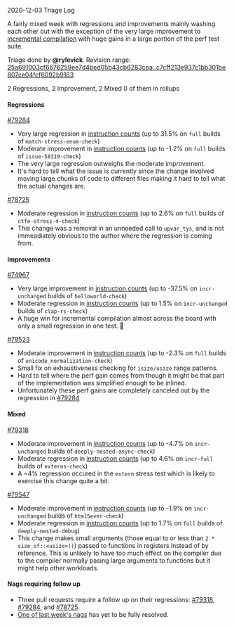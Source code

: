2020-12-03 Triage Log

A fairly mixed week with regressions and improvements mainly washing each other out with the exception of the very large improvement to [incremental compilation](https://github.com/rust-lang/rust/issues/74967) with huge gains in a large portion of the perf test suite.

Triage done by **@rylevick**.
Revision range: [25a691003cf6676259ee7d4bed05b43cb6283cea..c7cff213e937c1bb301be807ce04fcf6092b9163](https://perf.rust-lang.org/?start=25a691003cf6676259ee7d4bed05b43cb6283cea&end=c7cff213e937c1bb301be807ce04fcf6092b9163&absolute=false&stat=instructions%3Au)

2 Regressions, 2 Improvement, 2 Mixed
0 of them in rollups

#### Regressions

[#79284](https://github.com/rust-lang/rust/issues/79284)
- Very large regression in [instruction counts](https://perf.rust-lang.org/compare.html?start=6a889570e46c03d7b156ec08f3f4cb4d145924a3&end=fd6b5376b723e22e3d98542e2e693d2717700900&stat=instructions:u) (up to 31.5% on `full` builds of `match-stress-enum-check`)
- Moderate improvement in [instruction counts](https://perf.rust-lang.org/compare.html?start=6a889570e46c03d7b156ec08f3f4cb4d145924a3&end=fd6b5376b723e22e3d98542e2e693d2717700900&stat=instructions:u) (up to -1.2% on `full` builds of `issue-58319-check`)
- The very large regression outweighs the moderate improvement.
- It's hard to tell what the issue is currently since the change involved moving large chunks of code to different files making it hard to tell what the actual changes are.

[#78725](https://github.com/rust-lang/rust/issues/78725)
- Moderate regression in [instruction counts](https://perf.rust-lang.org/compare.html?start=29c4358c189fbb3bd3fd7ac3d7a95fac7b97814c&end=c4926d01ada661d4fbffb0e5b1708ae5463d47b3&stat=instructions:u) (up to 2.6% on `full` builds of `ctfe-stress-4-check`)
- This change was a removal in an unneeded call to `upvar_tys`, and is not immeadiately obvious to the author where the regression is coming from.

#### Improvements

[#74967](https://github.com/rust-lang/rust/issues/74967)
- Very large improvement in [instruction counts](https://perf.rust-lang.org/compare.html?start=b2dd82929b5b956972446d9720ceabdee171d405&end=4cbda829c00af2c3ac362c979fa97ea90be0be7d&stat=instructions:u) (up to -37.5% on `incr-unchanged` builds of `helloworld-check`)
- Moderate regression in [instruction counts](https://perf.rust-lang.org/compare.html?start=b2dd82929b5b956972446d9720ceabdee171d405&end=4cbda829c00af2c3ac362c979fa97ea90be0be7d&stat=instructions:u) (up to 1.5% on `incr-unchanged` builds of `clap-rs-check`)
- A huge win for incremental compilation almost across the board with only a small regression in one test. 🎉

[#79523](https://github.com/rust-lang/rust/issues/79523)
- Moderate improvement in [instruction counts](https://perf.rust-lang.org/compare.html?start=88b81970ba7a989a728b32039dd075dc206f1360&end=b776d1c3e3db8befabb123ebb1e46c3531eaed46&stat=instructions:u) (up to -2.3% on `full` builds of `unicode_normalization-check`)
- Small fix on exhaustiveness checking for `isize/usize` range patterns.
- Hard to tell where the perf gain comes from though it might be that part of the implementation was simplified enough to be inlined. 
- Unfortunately these perf gains are completely canceled out by the regression in [#79284](https://github.com/rust-lang/rust/issues/79284)

#### Mixed

[#79318](https://github.com/rust-lang/rust/issues/79318)
- Moderate improvement in [instruction counts](https://perf.rust-lang.org/compare.html?start=361543d776d832b42f022f5b3aa1ab77263bc4a9&end=c9228570668803e3e6402770d55f23a12c9ae686&stat=instructions:u) (up to -4.7% on `incr-unchanged` builds of `deeply-nested-async-check`)
- Moderate regression in [instruction counts](https://perf.rust-lang.org/compare.html?start=361543d776d832b42f022f5b3aa1ab77263bc4a9&end=c9228570668803e3e6402770d55f23a12c9ae686&stat=instructions:u) (up to 4.6% on `incr-full` builds of `externs-check`)
- A ~4% regression occured in the `extern` stress test which is likely to exercise this change quite a bit.

[#79547](https://github.com/rust-lang/rust/issues/79547)
- Moderate improvement in [instruction counts](https://perf.rust-lang.org/compare.html?start=d37afad0cc87bf709ad10c85319296ac53030f03&end=a094ff9590b83c8f94d898f92c2964a5803ded06&stat=instructions:u) (up to -1.9% on `incr-unchanged` builds of `html5ever-check`)
- Moderate regression in [instruction counts](https://perf.rust-lang.org/compare.html?start=d37afad0cc87bf709ad10c85319296ac53030f03&end=a094ff9590b83c8f94d898f92c2964a5803ded06&stat=instructions:u) (up to 1.7% on `full` builds of `deeply-nested-debug`)
- This change makes small arguments (those equal to or less than `2 * size_of::<usize>()`) passed to functions in registers instead of by reference. This is unlikely to have too much effect on the compiler due to the compiler normally pasing large arguments to functions but it might help other workloads.

#### Nags requiring follow up

- Three pull requests require a follow up on their regressions: [#79318](https://github.com/rust-lang/rust/issues/79318), [#79284](https://github.com/rust-lang/rust/issues/79284), and [#78725](https://github.com/rust-lang/rust/issues/78725).
- [One of last week's nags](https://github.com/rust-lang/rust/pull/79167#issuecomment-733207145) has yet to be fully resolved.

